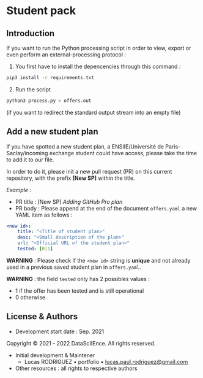 # Student pack


## Introduction


If you want to run the Python processing script in order to view, export or even perform an external-processing protocol :

1. You first have to install the depencencies through this command :
```bash
pip3 install -r requirements.txt
```

2. Run the script
```bash
python3 process.py > offers.out
```
(if you want to redirect the standard output stream into an empty file)

## Add a new student plan

If you have spotted a new student plan, a ENSIIE/Université de Paris-Saclay/incoming exchange student could have access, please take the time to add it to our file.

In order to do it, please init a new pull request (PR) on this current repository, with the prefix **[New SP]** within the title.


*Example* :
* PR title : [New SP] *Adding GitHub Pro plan*
* PR body : Please append at the end of the document `offers.yaml` a new YAML item as follows :
```yaml
<new id>:
    title: "<Title of student plan>"
    desc: "<Small description of the plan>"
    url: "<Official URL of the student plan>"
    tested: [0|1]
```

**WARNING** : Please check if the `<new id>` string is **unique** and not already used in a previous saved student plan in `offers.yaml`.

**WARNING** : the field `tested` only has 2 possibles values :
- 1 if the offer has been tested and is still operational
- 0 otherwise

## License & Authors

* Development start date : Sep. 2021

Copyright © 2021 - 2022 DataScIIEnce. All rights reserved.

* Initial development & Maintener
    * Lucas RODRIGUEZ • portfolio • lucas.paul.rodriguez@gmail.com
* Other resources : all rights to respective authors
